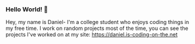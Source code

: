 ### Hello World! 👋

Hey, my name is Daniel- I'm a college student who enjoys coding things in my free time. I work on random projects most of the time, you can see the projects I've worked on at my site: https://daniel.is-coding-on-the.net
